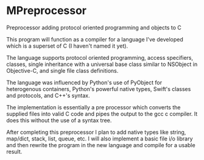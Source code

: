 # MPreprocessor
Preprocessor adding protocol oriented programming and objects to C

This program will function as a compiler for a language I've developed which is a superset of C (I haven't named it yet).

The language supports protocol oriented programming, access specifiers, classes, single inheritance with a universal base class similar to 
NSObject in Objective-C, and single file class definitions.

The language was influenced by Python's use of PyObject for heterogenous containers, Python's powerful native types, Swift's classes and protocols, and C++'s syntax.

The implementation is essentially a pre processor which converts the supplied files into valid C code and pipes the output to the gcc c compiler.
It does this without the use of a syntax tree.

After completing this preprocessor I plan to add native types like string, map/dict, stack, list, queue, etc. I will also implement a basic file i/o library and
then rewrite the program in the new language and compile for a usable result.
